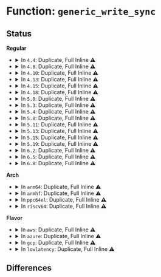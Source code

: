 # Function: <code>generic_write_sync</code>

## Status
<b>Regular</b>
<ul>
<li>
<details>
<summary>In <code>4.4</code>: Duplicate, Full Inline ⚠️</summary>

**Collision:** Static Duplication

**Inline:** Full

**Transformation:** False

**Instances:**

```
In mm/filemap.c (ffffffff8118f4b9)
Location: include/linux/fs.h:2447
Inline: True
Inline callers:
  - mm/filemap.c:generic_file_write_iter
```
```
In fs/block_dev.c (ffffffff81247e7c)
Location: include/linux/fs.h:2447
Inline: True
Inline callers:
  - fs/block_dev.c:blkdev_write_iter
```
```
In fs/direct-io.c (ffffffff81249a3a)
Location: include/linux/fs.h:2447
Inline: True
Inline callers:
  - fs/direct-io.c:dio_complete
```
```
In fs/ext4/file.c (ffffffff812920c1)
Location: include/linux/fs.h:2447
Inline: True
Inline callers:
  - fs/ext4/file.c:ext4_file_write_iter
```
</details>
</li>
<li>
<details>
<summary>In <code>4.8</code>: Duplicate, Full Inline ⚠️</summary>

**Collision:** Static Duplication

**Inline:** Full

**Transformation:** False

**Instances:**

```
In mm/filemap.c (ffffffff811a2aa1)
Location: include/linux/fs.h:2556
Inline: True
Inline callers:
  - mm/filemap.c:generic_file_write_iter
```
```
In fs/block_dev.c (ffffffff81270bc3)
Location: include/linux/fs.h:2556
Inline: True
```
```
In fs/direct-io.c (ffffffff812723fd)
Location: include/linux/fs.h:2556
Inline: True
Inline callers:
  - fs/direct-io.c:dio_complete
```
```
In fs/ext4/file.c (ffffffff812bf645)
Location: include/linux/fs.h:2556
Inline: True
Inline callers:
  - fs/ext4/file.c:ext4_file_write_iter
```
</details>
</li>
<li>
<details>
<summary>In <code>4.10</code>: Duplicate, Full Inline ⚠️</summary>

**Collision:** Static Duplication

**Inline:** Full

**Transformation:** False

**Instances:**

```
In mm/filemap.c (ffffffff811b28e1)
Location: include/linux/fs.h:2525
Inline: True
Inline callers:
  - mm/filemap.c:generic_file_write_iter
```
```
In fs/block_dev.c (ffffffff81284533)
Location: include/linux/fs.h:2525
Inline: True
```
```
In fs/direct-io.c (ffffffff81285f73)
Location: include/linux/fs.h:2525
Inline: True
Inline callers:
  - fs/direct-io.c:dio_complete
```
```
In fs/iomap.c (ffffffff812b10b1)
Location: include/linux/fs.h:2525
Inline: True
Inline callers:
  - fs/iomap.c:iomap_dio_complete_work
```
```
In fs/ext4/file.c (ffffffff812d53ab)
Location: include/linux/fs.h:2525
Inline: True
Inline callers:
  - fs/ext4/file.c:ext4_file_write_iter
```
</details>
</li>
<li>
<details>
<summary>In <code>4.13</code>: Duplicate, Full Inline ⚠️</summary>

**Collision:** Static Duplication

**Inline:** Full

**Transformation:** False

**Instances:**

```
In mm/filemap.c (ffffffff811b9559)
Location: include/linux/fs.h:2637
Inline: True
Inline callers:
  - mm/filemap.c:generic_file_write_iter
```
```
In fs/block_dev.c (ffffffff81291b4c)
Location: include/linux/fs.h:2637
Inline: True
```
```
In fs/direct-io.c (ffffffff812935d3)
Location: include/linux/fs.h:2637
Inline: True
Inline callers:
  - fs/direct-io.c:dio_complete
```
```
In fs/iomap.c (ffffffff812be471)
Location: include/linux/fs.h:2637
Inline: True
Inline callers:
  - fs/iomap.c:iomap_dio_complete_work
```
```
In fs/ext4/file.c (ffffffff812f1c1d)
Location: include/linux/fs.h:2637
Inline: True
Inline callers:
  - fs/ext4/file.c:ext4_file_write_iter
```
</details>
</li>
<li>
<details>
<summary>In <code>4.15</code>: Duplicate, Full Inline ⚠️</summary>

**Collision:** Static Duplication

**Inline:** Full

**Transformation:** False

**Instances:**

```
In mm/filemap.c (ffffffff811cf9d9)
Location: include/linux/fs.h:2698
Inline: True
Inline callers:
  - mm/filemap.c:generic_file_write_iter
```
```
In fs/block_dev.c (ffffffff812b48be)
Location: include/linux/fs.h:2698
Inline: True
```
```
In fs/direct-io.c (ffffffff812b64b7)
Location: include/linux/fs.h:2698
Inline: True
Inline callers:
  - fs/direct-io.c:dio_complete
```
```
In fs/iomap.c (ffffffff812e1e11)
Location: include/linux/fs.h:2698
Inline: True
Inline callers:
  - fs/iomap.c:iomap_dio_complete_work
```
```
In fs/ext4/file.c (ffffffff813162b7)
Location: include/linux/fs.h:2698
Inline: True
Inline callers:
  - fs/ext4/file.c:ext4_file_write_iter
```
```
In fs/fuse/file.c (ffffffff8139d361)
Location: include/linux/fs.h:2698
Inline: True
Inline callers:
  - fs/fuse/file.c:fuse_file_write_iter
```
</details>
</li>
<li>
<details>
<summary>In <code>4.18</code>: Duplicate, Full Inline ⚠️</summary>

**Collision:** Static Duplication

**Inline:** Full

**Transformation:** False

**Instances:**

```
In mm/filemap.c (ffffffff811f0b10)
Location: include/linux/fs.h:2721
Inline: True
Inline callers:
  - mm/filemap.c:generic_file_write_iter
```
```
In fs/block_dev.c (ffffffff812dbe00)
Location: include/linux/fs.h:2721
Inline: True
```
```
In fs/direct-io.c (ffffffff812df43f)
Location: include/linux/fs.h:2721
Inline: True
Inline callers:
  - fs/direct-io.c:dio_complete
```
```
In fs/iomap.c (ffffffff8130e57d)
Location: include/linux/fs.h:2721
Inline: True
Inline callers:
  - fs/iomap.c:iomap_dio_complete
```
```
In fs/ext4/file.c (ffffffff81344112)
Location: include/linux/fs.h:2721
Inline: True
Inline callers:
  - fs/ext4/file.c:ext4_file_write_iter
```
```
In fs/fuse/file.c (ffffffff813cc77b)
Location: include/linux/fs.h:2721
Inline: True
Inline callers:
  - fs/fuse/file.c:fuse_file_write_iter
```
</details>
</li>
<li>
<details>
<summary>In <code>5.0</code>: Duplicate, Full Inline ⚠️</summary>

**Collision:** Static Duplication

**Inline:** Full

**Transformation:** False

**Instances:**

```
In mm/filemap.c (ffffffff812012d0)
Location: include/linux/fs.h:2805
Inline: True
Inline callers:
  - mm/filemap.c:generic_file_write_iter
```
```
In fs/block_dev.c (ffffffff812f14f0)
Location: include/linux/fs.h:2805
Inline: True
```
```
In fs/direct-io.c (ffffffff812f3f1e)
Location: include/linux/fs.h:2805
Inline: True
Inline callers:
  - fs/direct-io.c:dio_complete
```
```
In fs/iomap.c (ffffffff81323dad)
Location: include/linux/fs.h:2805
Inline: True
Inline callers:
  - fs/iomap.c:iomap_dio_complete
```
```
In fs/ext4/file.c (ffffffff8135c273)
Location: include/linux/fs.h:2805
Inline: True
Inline callers:
  - fs/ext4/file.c:ext4_file_write_iter
```
```
In fs/fuse/file.c (ffffffff813e5aab)
Location: include/linux/fs.h:2805
Inline: True
Inline callers:
  - fs/fuse/file.c:fuse_file_write_iter
```
</details>
</li>
<li>
<details>
<summary>In <code>5.3</code>: Duplicate, Full Inline ⚠️</summary>

**Collision:** Static Duplication

**Inline:** Full

**Transformation:** False

**Instances:**

```
In mm/filemap.c (ffffffff81218ec8)
Location: include/linux/fs.h:2811
Inline: True
Inline callers:
  - mm/filemap.c:generic_file_write_iter
```
```
In fs/block_dev.c (ffffffff81313382)
Location: include/linux/fs.h:2811
Inline: True
```
```
In fs/direct-io.c (ffffffff81315899)
Location: include/linux/fs.h:2811
Inline: True
Inline callers:
  - fs/direct-io.c:dio_complete
```
```
In fs/iomap/direct-io.c (ffffffff8134d091)
Location: include/linux/fs.h:2811
Inline: True
Inline callers:
  - fs/iomap/direct-io.c:iomap_dio_complete
```
```
In fs/ext4/file.c (ffffffff8138530e)
Location: include/linux/fs.h:2811
Inline: True
Inline callers:
  - fs/ext4/file.c:ext4_file_write_iter
```
```
In fs/fuse/file.c (ffffffff81411a3d)
Location: include/linux/fs.h:2811
Inline: True
Inline callers:
  - fs/fuse/file.c:fuse_file_write_iter
```
</details>
</li>
<li>
<details>
<summary>In <code>5.4</code>: Duplicate, Full Inline ⚠️</summary>

**Collision:** Static Duplication

**Inline:** Full

**Transformation:** False

**Instances:**

```
In mm/filemap.c (ffffffff812267c1)
Location: include/linux/fs.h:2873
Inline: True
Inline callers:
  - mm/filemap.c:generic_file_write_iter
```
```
In fs/block_dev.c (ffffffff813262ad)
Location: include/linux/fs.h:2873
Inline: True
```
```
In fs/direct-io.c (ffffffff81328719)
Location: include/linux/fs.h:2873
Inline: True
Inline callers:
  - fs/direct-io.c:dio_complete
```
```
In fs/iomap/direct-io.c (ffffffff81365342)
Location: include/linux/fs.h:2873
Inline: True
Inline callers:
  - fs/iomap/direct-io.c:iomap_dio_complete
```
```
In fs/ext4/file.c (ffffffff8139dd9d)
Location: include/linux/fs.h:2873
Inline: True
Inline callers:
  - fs/ext4/file.c:ext4_file_write_iter
```
```
In fs/fuse/file.c (ffffffff8142b72d)
Location: include/linux/fs.h:2873
Inline: True
Inline callers:
  - fs/fuse/file.c:fuse_file_write_iter
```
</details>
</li>
<li>
<details>
<summary>In <code>5.8</code>: Duplicate, Full Inline ⚠️</summary>

**Collision:** Static Duplication

**Inline:** Full

**Transformation:** False

**Instances:**

```
In mm/filemap.c (ffffffff81251751)
Location: include/linux/fs.h:2908
Inline: True
Inline callers:
  - mm/filemap.c:generic_file_write_iter
```
```
In fs/block_dev.c (ffffffff8135f167)
Location: include/linux/fs.h:2908
Inline: True
Inline callers:
  - fs/block_dev.c:blkdev_write_iter
```
```
In fs/direct-io.c (ffffffff81361eda)
Location: include/linux/fs.h:2908
Inline: True
Inline callers:
  - fs/direct-io.c:dio_complete
```
```
In fs/iomap/direct-io.c (ffffffff813ad3d2)
Location: include/linux/fs.h:2908
Inline: True
Inline callers:
  - fs/iomap/direct-io.c:iomap_dio_complete
```
```
In fs/ext4/file.c (ffffffff813e91b3)
Location: include/linux/fs.h:2908
Inline: True
Inline callers:
  - fs/ext4/file.c:ext4_dax_write_iter
  - fs/ext4/file.c:ext4_buffered_write_iter
```
```
In fs/fuse/file.c (ffffffff8147b346)
Location: include/linux/fs.h:2908
Inline: True
Inline callers:
  - fs/fuse/file.c:fuse_cache_write_iter
```
</details>
</li>
<li>
<details>
<summary>In <code>5.11</code>: Duplicate, Full Inline ⚠️</summary>

**Collision:** Static Duplication

**Inline:** Full

**Transformation:** False

**Instances:**

```
In mm/filemap.c (ffffffff8125cea4)
Location: include/linux/fs.h:2743
Inline: True
Inline callers:
  - mm/filemap.c:generic_file_write_iter
```
```
In fs/block_dev.c (ffffffff8136c9b4)
Location: include/linux/fs.h:2743
Inline: True
Inline callers:
  - fs/block_dev.c:blkdev_write_iter
```
```
In fs/direct-io.c (ffffffff8136f1ca)
Location: include/linux/fs.h:2743
Inline: True
Inline callers:
  - fs/direct-io.c:dio_complete
```
```
In fs/iomap/direct-io.c (ffffffff813be3c7)
Location: include/linux/fs.h:2743
Inline: True
Inline callers:
  - fs/iomap/direct-io.c:iomap_dio_complete
```
```
In fs/ext4/file.c (ffffffff813fb5b3)
Location: include/linux/fs.h:2743
Inline: True
Inline callers:
  - fs/ext4/file.c:ext4_dax_write_iter
  - fs/ext4/file.c:ext4_buffered_write_iter
```
```
In fs/fuse/file.c (ffffffff81496145)
Location: include/linux/fs.h:2743
Inline: True
Inline callers:
  - fs/fuse/file.c:fuse_cache_write_iter
```
```
In fs/fuse/dax.c (ffffffff8149df7b)
Location: include/linux/fs.h:2743
Inline: True
Inline callers:
  - fs/fuse/dax.c:fuse_dax_write_iter
```
</details>
</li>
<li>
<details>
<summary>In <code>5.13</code>: Duplicate, Full Inline ⚠️</summary>

**Collision:** Static Duplication

**Inline:** Full

**Transformation:** False

**Instances:**

```
In mm/filemap.c (ffffffff81261b24)
Location: include/linux/fs.h:2979
Inline: True
Inline callers:
  - mm/filemap.c:generic_file_write_iter
```
```
In fs/block_dev.c (ffffffff8137322a)
Location: include/linux/fs.h:2979
Inline: True
Inline callers:
  - fs/block_dev.c:blkdev_write_iter
```
```
In fs/direct-io.c (ffffffff81375a7a)
Location: include/linux/fs.h:2979
Inline: True
Inline callers:
  - fs/direct-io.c:dio_complete
```
```
In fs/iomap/direct-io.c (ffffffff813c5407)
Location: include/linux/fs.h:2979
Inline: True
Inline callers:
  - fs/iomap/direct-io.c:iomap_dio_complete
```
```
In fs/ext4/file.c (ffffffff81401a83)
Location: include/linux/fs.h:2979
Inline: True
Inline callers:
  - fs/ext4/file.c:ext4_dax_write_iter
  - fs/ext4/file.c:ext4_buffered_write_iter
```
```
In fs/fuse/file.c (ffffffff8149b1d5)
Location: include/linux/fs.h:2979
Inline: True
Inline callers:
  - fs/fuse/file.c:fuse_cache_write_iter
```
```
In fs/fuse/dax.c (ffffffff814a3f4b)
Location: include/linux/fs.h:2979
Inline: True
Inline callers:
  - fs/fuse/dax.c:fuse_dax_write_iter
```
</details>
</li>
<li>
<details>
<summary>In <code>5.15</code>: Duplicate, Full Inline ⚠️</summary>

**Collision:** Static Duplication

**Inline:** Full

**Transformation:** False

**Instances:**

```
In mm/filemap.c (ffffffff8129a434)
Location: include/linux/fs.h:2962
Inline: True
Inline callers:
  - mm/filemap.c:generic_file_write_iter
```
```
In fs/direct-io.c (ffffffff813c1dcd)
Location: include/linux/fs.h:2962
Inline: True
Inline callers:
  - fs/direct-io.c:dio_complete
```
```
In fs/iomap/direct-io.c (ffffffff814151aa)
Location: include/linux/fs.h:2962
Inline: True
Inline callers:
  - fs/iomap/direct-io.c:iomap_dio_complete
```
```
In fs/ext4/file.c (ffffffff81454013)
Location: include/linux/fs.h:2962
Inline: True
Inline callers:
  - fs/ext4/file.c:ext4_dax_write_iter
  - fs/ext4/file.c:ext4_buffered_write_iter
```
```
In fs/fuse/file.c (ffffffff814f2c15)
Location: include/linux/fs.h:2962
Inline: True
Inline callers:
  - fs/fuse/file.c:fuse_cache_write_iter
```
```
In fs/fuse/dax.c (ffffffff814fbf55)
Location: include/linux/fs.h:2962
Inline: True
Inline callers:
  - fs/fuse/dax.c:fuse_dax_write_iter
```
```
In block/fops.c (ffffffff815c589e)
Location: include/linux/fs.h:2962
Inline: True
Inline callers:
  - block/fops.c:blkdev_write_iter
```
</details>
</li>
<li>
<details>
<summary>In <code>5.19</code>: Duplicate, Full Inline ⚠️</summary>

**Collision:** Static Duplication

**Inline:** Full

**Transformation:** False

**Instances:**

```
In mm/filemap.c (ffffffff812f7460)
Location: include/linux/fs.h:2728
Inline: True
Inline callers:
  - mm/filemap.c:generic_file_write_iter
```
```
In fs/direct-io.c (ffffffff81448c49)
Location: include/linux/fs.h:2728
Inline: True
Inline callers:
  - fs/direct-io.c:dio_complete
```
```
In fs/iomap/direct-io.c (ffffffff8148c7fc)
Location: include/linux/fs.h:2728
Inline: True
Inline callers:
  - fs/iomap/direct-io.c:iomap_dio_complete
```
```
In fs/ext4/file.c (ffffffff814d159b)
Location: include/linux/fs.h:2728
Inline: True
Inline callers:
  - fs/ext4/file.c:ext4_dax_write_iter
  - fs/ext4/file.c:ext4_buffered_write_iter
```
```
In fs/fuse/file.c (ffffffff8158261b)
Location: include/linux/fs.h:2728
Inline: True
Inline callers:
  - fs/fuse/file.c:fuse_cache_write_iter
```
```
In fs/fuse/dax.c (ffffffff8158c4b5)
Location: include/linux/fs.h:2728
Inline: True
Inline callers:
  - fs/fuse/dax.c:fuse_dax_write_iter
```
```
In block/fops.c (ffffffff816703ac)
Location: include/linux/fs.h:2728
Inline: True
Inline callers:
  - block/fops.c:blkdev_write_iter
```
</details>
</li>
<li>
<details>
<summary>In <code>6.2</code>: Duplicate, Full Inline ⚠️</summary>

**Collision:** Static Duplication

**Inline:** Full

**Transformation:** False

**Instances:**

```
In mm/filemap.c (ffffffff81360d10)
Location: include/linux/fs.h:2882
Inline: True
Inline callers:
  - mm/filemap.c:generic_file_write_iter
```
```
In fs/direct-io.c (ffffffff814d759a)
Location: include/linux/fs.h:2882
Inline: True
Inline callers:
  - fs/direct-io.c:dio_complete
```
```
In fs/iomap/direct-io.c (ffffffff81520f5c)
Location: include/linux/fs.h:2882
Inline: True
Inline callers:
  - fs/iomap/direct-io.c:iomap_dio_complete
```
```
In fs/ext4/file.c (ffffffff8156a36f)
Location: include/linux/fs.h:2882
Inline: True
Inline callers:
  - fs/ext4/file.c:ext4_dax_write_iter
  - fs/ext4/file.c:ext4_buffered_write_iter
```
```
In fs/fuse/file.c (ffffffff81628476)
Location: include/linux/fs.h:2882
Inline: True
Inline callers:
  - fs/fuse/file.c:fuse_cache_write_iter
```
```
In fs/fuse/dax.c (ffffffff81632d2a)
Location: include/linux/fs.h:2882
Inline: True
Inline callers:
  - fs/fuse/dax.c:fuse_dax_write_iter
```
```
In block/fops.c (ffffffff8172bac6)
Location: include/linux/fs.h:2882
Inline: True
Inline callers:
  - block/fops.c:blkdev_write_iter
```
</details>
</li>
<li>
<details>
<summary>In <code>6.5</code>: Duplicate, Full Inline ⚠️</summary>

**Collision:** Static Duplication

**Inline:** Full

**Transformation:** False

**Instances:**

```
In mm/filemap.c (ffffffff813930d0)
Location: include/linux/fs.h:2496
Inline: True
Inline callers:
  - mm/filemap.c:generic_file_write_iter
```
```
In fs/direct-io.c (ffffffff81510585)
Location: include/linux/fs.h:2496
Inline: True
Inline callers:
  - fs/direct-io.c:dio_complete
```
```
In fs/iomap/direct-io.c (ffffffff81558fa3)
Location: include/linux/fs.h:2496
Inline: True
Inline callers:
  - fs/iomap/direct-io.c:iomap_dio_complete
```
```
In fs/ext4/file.c (ffffffff815a22d2)
Location: include/linux/fs.h:2496
Inline: True
Inline callers:
  - fs/ext4/file.c:ext4_dax_write_iter
  - fs/ext4/file.c:ext4_buffered_write_iter
```
```
In fs/fuse/file.c (ffffffff81660772)
Location: include/linux/fs.h:2496
Inline: True
Inline callers:
  - fs/fuse/file.c:fuse_cache_write_iter
```
```
In fs/fuse/dax.c (ffffffff8166afdd)
Location: include/linux/fs.h:2496
Inline: True
Inline callers:
  - fs/fuse/dax.c:fuse_dax_write_iter
```
```
In block/fops.c (ffffffff8176790e)
Location: include/linux/fs.h:2496
Inline: True
Inline callers:
  - block/fops.c:blkdev_write_iter
```
</details>
</li>
<li>
<details>
<summary>In <code>6.8</code>: Duplicate, Full Inline ⚠️</summary>

**Collision:** Static Duplication

**Inline:** Full

**Transformation:** False

**Instances:**

```
In mm/filemap.c (ffffffff813bcd80)
Location: include/linux/fs.h:2731
Inline: True
Inline callers:
  - mm/filemap.c:generic_file_write_iter
```
```
In fs/direct-io.c (ffffffff81544a25)
Location: include/linux/fs.h:2731
Inline: True
Inline callers:
  - fs/direct-io.c:dio_complete
```
```
In fs/iomap/direct-io.c (ffffffff8158f6e3)
Location: include/linux/fs.h:2731
Inline: True
Inline callers:
  - fs/iomap/direct-io.c:iomap_dio_complete
```
```
In fs/ext4/file.c (ffffffff815daffb)
Location: include/linux/fs.h:2731
Inline: True
Inline callers:
  - fs/ext4/file.c:ext4_dax_write_iter
  - fs/ext4/file.c:ext4_buffered_write_iter
```
```
In fs/fuse/file.c (ffffffff8169a5d2)
Location: include/linux/fs.h:2731
Inline: True
Inline callers:
  - fs/fuse/file.c:fuse_cache_write_iter
```
```
In fs/fuse/dax.c (ffffffff816a531d)
Location: include/linux/fs.h:2731
Inline: True
Inline callers:
  - fs/fuse/dax.c:fuse_dax_write_iter
```
```
In block/fops.c (ffffffff817aa373)
Location: include/linux/fs.h:2731
Inline: True
Inline callers:
  - block/fops.c:blkdev_write_iter
```
</details>
</li>
</ul>
<b>Arch</b>
<ul>
<li>
<details>
<summary>In <code>arm64</code>: Duplicate, Full Inline ⚠️</summary>

**Collision:** Static Duplication

**Inline:** Full

**Transformation:** False

**Instances:**

```
In mm/filemap.c (ffff8000102b3b10)
Location: include/linux/fs.h:2873
Inline: True
Inline callers:
  - mm/filemap.c:generic_file_write_iter
```
```
In fs/block_dev.c (ffff8000103e0588)
Location: include/linux/fs.h:2873
Inline: True
```
```
In fs/direct-io.c (ffff8000103e3bd4)
Location: include/linux/fs.h:2873
Inline: True
Inline callers:
  - fs/direct-io.c:dio_complete
```
```
In fs/iomap/direct-io.c (ffff80001042d070)
Location: include/linux/fs.h:2873
Inline: True
Inline callers:
  - fs/iomap/direct-io.c:iomap_dio_complete
```
```
In fs/ext4/file.c (ffff800010471304)
Location: include/linux/fs.h:2873
Inline: True
Inline callers:
  - fs/ext4/file.c:ext4_file_write_iter
```
```
In fs/fuse/file.c (ffff80001050f560)
Location: include/linux/fs.h:2873
Inline: True
Inline callers:
  - fs/fuse/file.c:fuse_file_write_iter
```
</details>
</li>
<li>
<details>
<summary>In <code>armhf</code>: Duplicate, Full Inline ⚠️</summary>

**Collision:** Static Duplication

**Inline:** Full

**Transformation:** False

**Instances:**

```
In mm/filemap.c (c04e0d8c)
Location: include/linux/fs.h:2873
Inline: True
Inline callers:
  - mm/filemap.c:generic_file_write_iter
```
```
In fs/block_dev.c (c05b9fe4)
Location: include/linux/fs.h:2873
Inline: True
```
```
In fs/direct-io.c (c05bb908)
Location: include/linux/fs.h:2873
Inline: True
Inline callers:
  - fs/direct-io.c:dio_complete
```
```
In fs/iomap/direct-io.c (c05f5f00)
Location: include/linux/fs.h:2873
Inline: True
Inline callers:
  - fs/iomap/direct-io.c:iomap_dio_complete
```
```
In fs/ext4/file.c (c06321b0)
Location: include/linux/fs.h:2873
Inline: True
Inline callers:
  - fs/ext4/file.c:ext4_file_write_iter
```
```
In fs/fuse/file.c (c06cae14)
Location: include/linux/fs.h:2873
Inline: True
Inline callers:
  - fs/fuse/file.c:fuse_file_write_iter
```
</details>
</li>
<li>
<details>
<summary>In <code>ppc64el</code>: Duplicate, Full Inline ⚠️</summary>

**Collision:** Static Duplication

**Inline:** Full

**Transformation:** False

**Instances:**

```
In mm/filemap.c (c00000000036a8e4)
Location: include/linux/fs.h:2873
Inline: True
Inline callers:
  - mm/filemap.c:generic_file_write_iter
```
```
In fs/block_dev.c (c0000000004e6470)
Location: include/linux/fs.h:2873
Inline: True
```
```
In fs/direct-io.c (c0000000004e9b10)
Location: include/linux/fs.h:2873
Inline: True
Inline callers:
  - fs/direct-io.c:dio_complete
```
```
In fs/iomap/direct-io.c (c00000000053d620)
Location: include/linux/fs.h:2873
Inline: True
Inline callers:
  - fs/iomap/direct-io.c:iomap_dio_complete
```
```
In fs/ext4/file.c (c000000000591c78)
Location: include/linux/fs.h:2873
Inline: True
Inline callers:
  - fs/ext4/file.c:ext4_file_write_iter
```
```
In fs/fuse/file.c (c000000000656afc)
Location: include/linux/fs.h:2873
Inline: True
Inline callers:
  - fs/fuse/file.c:fuse_file_write_iter
```
</details>
</li>
<li>
<details>
<summary>In <code>riscv64</code>: Duplicate, Full Inline ⚠️</summary>

**Collision:** Static Duplication

**Inline:** Full

**Transformation:** False

**Instances:**

```
In mm/filemap.c (ffffffe0001d909c)
Location: include/linux/fs.h:2873
Inline: True
Inline callers:
  - mm/filemap.c:generic_file_write_iter
```
```
In fs/block_dev.c (ffffffe0002972d6)
Location: include/linux/fs.h:2873
Inline: True
```
```
In fs/direct-io.c (ffffffe000299a8c)
Location: include/linux/fs.h:2873
Inline: True
Inline callers:
  - fs/direct-io.c:dio_complete
```
```
In fs/iomap/direct-io.c (ffffffe0002c9732)
Location: include/linux/fs.h:2873
Inline: True
Inline callers:
  - fs/iomap/direct-io.c:iomap_dio_complete
```
```
In fs/ext4/file.c (ffffffe0002fd65c)
Location: include/linux/fs.h:2873
Inline: True
Inline callers:
  - fs/ext4/file.c:ext4_file_write_iter
```
```
In fs/fuse/file.c (ffffffe000379ef2)
Location: include/linux/fs.h:2873
Inline: True
Inline callers:
  - fs/fuse/file.c:fuse_file_write_iter
```
</details>
</li>
</ul>
<b>Flavor</b>
<ul>
<li>
<details>
<summary>In <code>aws</code>: Duplicate, Full Inline ⚠️</summary>

**Collision:** Static Duplication

**Inline:** Full

**Transformation:** False

**Instances:**

```
In mm/filemap.c (ffffffff8121ee11)
Location: include/linux/fs.h:2873
Inline: True
Inline callers:
  - mm/filemap.c:generic_file_write_iter
```
```
In fs/block_dev.c (ffffffff8131e88d)
Location: include/linux/fs.h:2873
Inline: True
```
```
In fs/direct-io.c (ffffffff81320cf9)
Location: include/linux/fs.h:2873
Inline: True
Inline callers:
  - fs/direct-io.c:dio_complete
```
```
In fs/iomap/direct-io.c (ffffffff8135d922)
Location: include/linux/fs.h:2873
Inline: True
Inline callers:
  - fs/iomap/direct-io.c:iomap_dio_complete
```
```
In fs/ext4/file.c (ffffffff8139637d)
Location: include/linux/fs.h:2873
Inline: True
Inline callers:
  - fs/ext4/file.c:ext4_file_write_iter
```
```
In fs/fuse/file.c (ffffffff81423d0d)
Location: include/linux/fs.h:2873
Inline: True
Inline callers:
  - fs/fuse/file.c:fuse_file_write_iter
```
</details>
</li>
<li>
<details>
<summary>In <code>azure</code>: Duplicate, Full Inline ⚠️</summary>

**Collision:** Static Duplication

**Inline:** Full

**Transformation:** False

**Instances:**

```
In mm/filemap.c (ffffffff81211fd1)
Location: include/linux/fs.h:2873
Inline: True
Inline callers:
  - mm/filemap.c:generic_file_write_iter
```
```
In fs/block_dev.c (ffffffff8130f42d)
Location: include/linux/fs.h:2873
Inline: True
```
```
In fs/direct-io.c (ffffffff81311899)
Location: include/linux/fs.h:2873
Inline: True
Inline callers:
  - fs/direct-io.c:dio_complete
```
```
In fs/iomap/direct-io.c (ffffffff8134e5c2)
Location: include/linux/fs.h:2873
Inline: True
Inline callers:
  - fs/iomap/direct-io.c:iomap_dio_complete
```
```
In fs/ext4/file.c (ffffffff81386e0d)
Location: include/linux/fs.h:2873
Inline: True
Inline callers:
  - fs/ext4/file.c:ext4_file_write_iter
```
```
In fs/fuse/file.c (ffffffff8141478d)
Location: include/linux/fs.h:2873
Inline: True
Inline callers:
  - fs/fuse/file.c:fuse_file_write_iter
```
</details>
</li>
<li>
<details>
<summary>In <code>gcp</code>: Duplicate, Full Inline ⚠️</summary>

**Collision:** Static Duplication

**Inline:** Full

**Transformation:** False

**Instances:**

```
In mm/filemap.c (ffffffff8121cbb1)
Location: include/linux/fs.h:2873
Inline: True
Inline callers:
  - mm/filemap.c:generic_file_write_iter
```
```
In fs/block_dev.c (ffffffff8131c35d)
Location: include/linux/fs.h:2873
Inline: True
```
```
In fs/direct-io.c (ffffffff8131e7c9)
Location: include/linux/fs.h:2873
Inline: True
Inline callers:
  - fs/direct-io.c:dio_complete
```
```
In fs/iomap/direct-io.c (ffffffff8135b3f2)
Location: include/linux/fs.h:2873
Inline: True
Inline callers:
  - fs/iomap/direct-io.c:iomap_dio_complete
```
```
In fs/ext4/file.c (ffffffff81393cdd)
Location: include/linux/fs.h:2873
Inline: True
Inline callers:
  - fs/ext4/file.c:ext4_file_write_iter
```
```
In fs/fuse/file.c (ffffffff8141fead)
Location: include/linux/fs.h:2873
Inline: True
Inline callers:
  - fs/fuse/file.c:fuse_file_write_iter
```
</details>
</li>
<li>
<details>
<summary>In <code>lowlatency</code>: Duplicate, Full Inline ⚠️</summary>

**Collision:** Static Duplication

**Inline:** Full

**Transformation:** False

**Instances:**

```
In mm/filemap.c (ffffffff8122bc41)
Location: include/linux/fs.h:2873
Inline: True
Inline callers:
  - mm/filemap.c:generic_file_write_iter
```
```
In fs/block_dev.c (ffffffff8132e55d)
Location: include/linux/fs.h:2873
Inline: True
```
```
In fs/direct-io.c (ffffffff813304c9)
Location: include/linux/fs.h:2873
Inline: True
Inline callers:
  - fs/direct-io.c:dio_complete
```
```
In fs/iomap/direct-io.c (ffffffff8136eb42)
Location: include/linux/fs.h:2873
Inline: True
Inline callers:
  - fs/iomap/direct-io.c:iomap_dio_complete
```
```
In fs/ext4/file.c (ffffffff813a7d6d)
Location: include/linux/fs.h:2873
Inline: True
Inline callers:
  - fs/ext4/file.c:ext4_file_write_iter
```
```
In fs/fuse/file.c (ffffffff81436c2d)
Location: include/linux/fs.h:2873
Inline: True
Inline callers:
  - fs/fuse/file.c:fuse_file_write_iter
```
</details>
</li>
</ul>

## Differences
